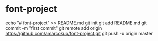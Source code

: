 # font-project
echo "# font-project" >> README.md
git init
git add README.md
git commit -m "first commit"
git remote add origin https://github.com/amarcokuo/font-project.git
git push -u origin master
